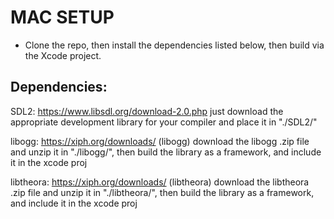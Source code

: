 # MAC SETUP

* Clone the repo, then install the dependencies listed below, then build via the Xcode project.

## Dependencies:
SDL2: https://www.libsdl.org/download-2.0.php
just download the appropriate development library for your compiler and place it in "./SDL2/"

libogg: https://xiph.org/downloads/ (libogg)
download the libogg .zip file and unzip it in "./libogg/", then build the library as a framework, and include it in the xcode proj

libtheora: https://xiph.org/downloads/ (libtheora)
download the libtheora .zip file and unzip it in "./libtheora/", then build the library as a framework, and include it in the xcode proj